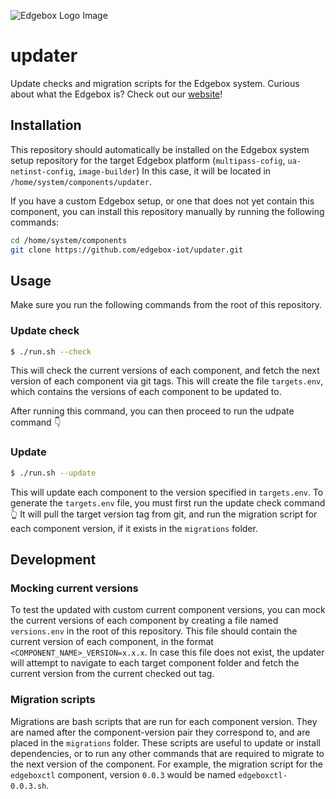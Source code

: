 ![Edgebox Logo Image](https://adm-listmonk.edgebox.io/uploads/logo_transparent_horizontal_300x100.png)
# updater

Update checks and migration scripts for the Edgebox system.
Curious about what the Edgebox is? Check out our [website](https://edgebox.io)!

## Installation

This repository should automatically be installed on the Edgebox system setup repository for the target Edgebox platform (`multipass-cofig`, `ua-netinst-config`, `image-builder`)
In this case, it will be located in `/home/system/components/updater`.

If you have a custom Edgebox setup, or one that does not yet contain this component, you can install this repository manually by running the following commands:
```bash
cd /home/system/components
git clone https://github.com/edgebox-iot/updater.git
```

## Usage

Make sure you run the following commands from the root of this repository.

### Update check

```bash
$ ./run.sh --check
```

This will check the current versions of each component, and fetch the next version of each component via git tags.
This will create the file `targets.env`, which contains the versions of each component to be updated to.

After running this command, you can then proceed to run the udpate command 👇

### Update

```bash
$ ./run.sh --update
```

This will update each component to the version specified in `targets.env`.
To generate the `targets.env` file, you must first run the update check command 👆
It will pull the target version tag from git, and run the migration script for each component version, if it exists in the `migrations` folder.

## Development

### Mocking current versions

To test the updated with custom current component versions, you can mock the current versions of each component by creating a file named `versions.env` in the root of this repository.
This file should contain the current version of each component, in the format `<COMPONENT_NAME>_VERSION=x.x.x`. In case this file does not exist, the updater will attempt to navigate to each target component folder and fetch the current version from the current checked out tag.

### Migration scripts

Migrations are bash scripts that are run for each component version. They are named after the component-version pair they correspond to, and are placed in the `migrations` folder.
These scripts are useful to update or install dependencies, or to run any other commands that are required to migrate to the next version of the component.
For example, the migration script for the `edgeboxctl` component, version `0.0.3` would be named `edgeboxctl-0.0.3.sh`.
